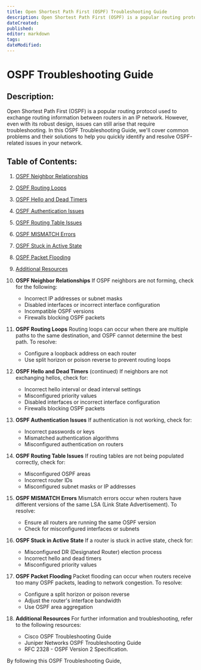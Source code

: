 ```yaml
---
title: Open Shortest Path First (OSPF) Troubleshooting Guide
description: Open Shortest Path First (OSPF) is a popular routing protocol used to exchange routing information between routers in an IP network. However, even with its robust design, issues can still arise that require troubleshooting. In this OSPF Troubleshooting Guide, we'll cover common problems and their solutions to help you quickly identify and resolve OSPF-related issues in your network.
dateCreated: 
published: 
editor: markdown
tags: 
dateModified:
---
```

# OSPF Troubleshooting Guide

## Description:
Open Shortest Path First (OSPF) is a popular routing protocol used to exchange routing information between routers in an IP network. However, even with its robust design, issues can still arise that require troubleshooting. In this OSPF Troubleshooting Guide, we'll cover common problems and their solutions to help you quickly identify and resolve OSPF-related issues in your network.


Table of Contents:
------------------
1. [OSPF Neighbor Relationships](#ospf-neighbor-relationships)
2. [OSPF Routing Loops](#ospf-routing-loops)
3. [OSPF Hello and Dead Timers](#ospf-hello-and-dead-timers)
4. [OSPF Authentication Issues](#ospf-authentication-issues)
5. [OSPF Routing Table Issues](#ospf-routing-table-issues)
6. [OSPF MISMATCH Errors](#ospf-mismatch-errors)
7. [OSPF Stuck in Active State](#ospf-stuck-in-active-state)
8. [OSPF Packet Flooding](#ospf-packet-flooding)
9. [Additional Resources](#additional-resources)

1. **OSPF Neighbor Relationships**
	If OSPF neighbors are not forming, check for the following:
	- Incorrect IP addresses or subnet masks
	- Disabled interfaces or incorrect interface configuration
	- Incompatible OSPF versions
	- Firewalls blocking OSPF packets

2. **OSPF Routing Loops**
	Routing loops can occur when there are multiple paths to the same destination, and OSPF cannot determine the best path. To resolve:
	- Configure a loopback address on each router
	- Use split horizon or poison reverse to prevent routing loops

3. **OSPF Hello and Dead Timers** (continued)
	If neighbors are not exchanging hellos, check for:
	- Incorrect hello interval or dead interval settings
	- Misconfigured priority values
	- Disabled interfaces or incorrect interface configuration
	- Firewalls blocking OSPF packets

4. **OSPF Authentication Issues**
	If authentication is not working, check for:
	- Incorrect passwords or keys
	- Mismatched authentication algorithms
	- Misconfigured authentication on routers

5. **OSPF Routing Table Issues**
	If routing tables are not being populated correctly, check for:
	- Misconfigured OSPF areas
	- Incorrect router IDs
	- Misconfigured subnet masks or IP addresses

6. **OSPF MISMATCH Errors**
	Mismatch errors occur when routers have different versions of the same LSA (Link State Advertisement). To resolve:
	- Ensure all routers are running the same OSPF version
	- Check for misconfigured interfaces or subnets

7. **OSPF Stuck in Active State**
	If a router is stuck in active state, check for:
	- Misconfigured DR (Designated Router) election process
	- Incorrect hello and dead timers
	- Misconfigured priority values

8. **OSPF Packet Flooding**
	Packet flooding can occur when routers receive too many OSPF packets, leading to network congestion. To resolve:
	- Configure a split horizon or poison reverse
	- Adjust the router's interface bandwidth
	- Use OSPF area aggregation

9. **Additional Resources**
	For further information and troubleshooting, refer to the following resources:
	- Cisco OSPF Troubleshooting Guide
	- Juniper Networks OSPF Troubleshooting Guide
	- RFC 2328 - OSPF Version 2 Specification.

By following this OSPF Troubleshooting Guide,


